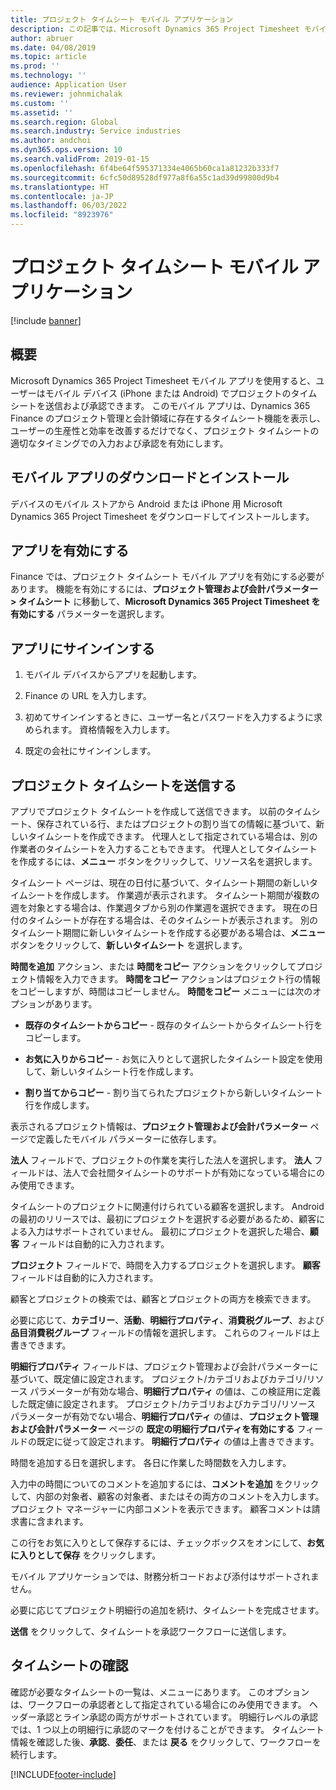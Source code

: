 ```yaml
---
title: プロジェクト タイムシート モバイル アプリケーション
description: この記事では、Microsoft Dynamics 365 Project Timesheet モバイル アプリケーションに関する情報を提供します。 プロジェクト タイムシート モバイル アプリを使用すると、ユーザーはモバイル デバイスでプロジェクトのタイムシートを送信および承認できます。
author: abruer
ms.date: 04/08/2019
ms.topic: article
ms.prod: ''
ms.technology: ''
audience: Application User
ms.reviewer: johnmichalak
ms.custom: ''
ms.assetid: ''
ms.search.region: Global
ms.search.industry: Service industries
ms.author: andchoi
ms.dyn365.ops.version: 10
ms.search.validFrom: 2019-01-15
ms.openlocfilehash: 6f4be64f595371334e4065b60ca1a81232b333f7
ms.sourcegitcommit: 6cfc50d89528df977a8f6a55c1ad39d99800d9b4
ms.translationtype: HT
ms.contentlocale: ja-JP
ms.lasthandoff: 06/03/2022
ms.locfileid: "8923976"
---
```

# <a name="project-timesheet-mobile-application"></a>プロジェクト タイムシート モバイル アプリケーション

[!include [banner](../includes/banner.md)]

## <a name="overview"></a>概要

Microsoft Dynamics 365 Project Timesheet モバイル アプリを使用すると、ユーザーはモバイル デバイス (iPhone または Android) でプロジェクトのタイムシートを送信および承認できます。 このモバイル アプリは、Dynamics 365 Finance のプロジェクト管理と会計領域に存在するタイムシート機能を表示し、ユーザーの生産性と効率を改善するだけでなく、プロジェクト タイムシートの適切なタイミングでの入力および承認を有効にします。

## <a name="download-and-install-the-mobile-app"></a>モバイル アプリのダウンロードとインストール

デバイスのモバイル ストアから Android または iPhone 用 Microsoft Dynamics 365 Project Timesheet をダウンロードしてインストールします。

## <a name="enable-the-app"></a>アプリを有効にする 

Finance では、プロジェクト タイムシート モバイル アプリを有効にする必要があります。 機能を有効にするには、**プロジェクト管理および会計パラメーター \> タイムシート** に移動して、**Microsoft Dynamics 365 Project Timesheet を有効にする** パラメーターを選択します。

## <a name="sign-in-to-the-app"></a>アプリにサインインする

1.  モバイル デバイスからアプリを起動します。

2.  Finance の URL を入力します。

3.  初めてサインインするときに、ユーザー名とパスワードを入力するように求められます。 資格情報を入力します。

4.  既定の会社にサインインします。

## <a name="submit-a-project-timesheet"></a>プロジェクト タイムシートを送信する

アプリでプロジェクト タイムシートを作成して送信できます。 以前のタイムシート、保存されている行、またはプロジェクトの割り当ての情報に基づいて、新しいタイムシートを作成できます。 代理人として指定されている場合は、別の作業者のタイムシートを入力することもできます。 代理人としてタイムシートを作成するには、**メニュー** ボタンをクリックして、リソース名を選択します。

タイムシート ページは、現在の日付に基づいて、タイムシート期間の新しいタイムシートを作成します。 作業週が表示されます。 タイムシート期間が複数の週を対象とする場合は、作業週タブから別の作業週を選択できます。
現在の日付のタイムシートが存在する場合は、そのタイムシートが表示されます。 別のタイムシート期間に新しいタイムシートを作成する必要がある場合は、**メニュー** ボタンをクリックして、**新しいタイムシート** を選択します。

**時間を追加** アクション、または **時間をコピー** アクションをクリックしてプロジェクト情報を入力できます。 **時間をコピー** アクションはプロジェクト行の情報をコピーしますが、時間はコピーしません。 **時間をコピー** メニューには次のオプションがあります。

- **既存のタイムシートからコピー** - 既存のタイムシートからタイムシート行をコピーします。

- **お気に入りからコピー** - お気に入りとして選択したタイムシート設定を使用して、新しいタイムシート行を作成します。

- **割り当てからコピー** - 割り当てられたプロジェクトから新しいタイムシート行を作成します。

表示されるプロジェクト情報は、**プロジェクト管理および会計パラメーター** ページで定義したモバイル パラメーターに依存します。

**法人** フィールドで、プロジェクトの作業を実行した法人を選択します。 **法人** フィールドは、法人で会社間タイムシートのサポートが有効になっている場合にのみ使用できます。

タイムシートのプロジェクトに関連付けられている顧客を選択します。 Android の最初のリリースでは、最初にプロジェクトを選択する必要があるため、顧客による入力はサポートされていません。 最初にプロジェクトを選択した場合、**顧客** フィールドは自動的に入力されます。

**プロジェクト** フィールドで、時間を入力するプロジェクトを選択します。 **顧客** フィールドは自動的に入力されます。

顧客とプロジェクトの検索では、顧客とプロジェクトの両方を検索できます。

必要に応じて、**カテゴリー**、**活動**、**明細行プロパティ**、**消費税グループ**、および **品目消費税グループ** フィールドの情報を選択します。 これらのフィールドは上書きできます。

**明細行プロパティ** フィールドは、プロジェクト管理および会計パラメーターに基づいて、既定値に設定されます。 プロジェクト/カテゴリおよびカテゴリ/リソース パラメーターが有効な場合、**明細行プロパティ** の値は、この検証用に定義した既定値に設定されます。 プロジェクト/カテゴリおよびカテゴリ/リソース パラメーターが有効でない場合、**明細行プロパティ** の値は、**プロジェクト管理および会計パラメーター** ページの **既定の明細行プロパティを有効にする** フィールドの既定に従って設定されます。 **明細行プロパティ** の値は上書きできます。

時間を追加する日を選択します。 各日に作業した時間数を入力します。

入力中の時間についてのコメントを追加するには、**コメントを追加** をクリックして、内部の対象者、顧客の対象者、またはその両方のコメントを入力します。
プロジェクト マネージャーに内部コメントを表示できます。 顧客コメントは請求書に含まれます。

この行をお気に入りとして保存するには、チェックボックスをオンにして、**お気に入りとして保存** をクリックします。

モバイル アプリケーションでは、財務分析コードおよび添付はサポートされません。

必要に応じてプロジェクト明細行の追加を続け、タイムシートを完成させます。

**送信** をクリックして、タイムシートを承認ワークフローに送信します。

## <a name="review-timesheets"></a>タイムシートの確認

確認が必要なタイムシートの一覧は、メニューにあります。 このオプションは、ワークフローの承認者として指定されている場合にのみ使用できます。 ヘッダー承認とライン承認の両方がサポートされています。 明細行レベルの承認では、1 つ以上の明細行に承認のマークを付けることができます。 タイムシート情報を確認した後、**承認**、**委任**、または **戻る** をクリックして、ワークフローを続行します。


[!INCLUDE[footer-include](../includes/footer-banner.md)]